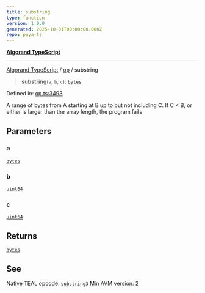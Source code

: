 ```yaml
---
title: substring
type: function
version: 1.0.0
generated: 2025-10-31T00:00:00.000Z
repo: puya-ts
---
```


[**Algorand TypeScript**](/reference/algorand-typescript/api/readme/)

---

[Algorand TypeScript](docs/_md/modules) / [op](docs/_md/op/README) / substring

> **substring**(`a`, `b`, `c`): [`bytes`](/reference/algorand-typescript/api/index/type-aliases/bytes/)

Defined in: [op.ts:3493](https://github.com/algorandfoundation/puya-ts/blob/main/packages/algo-ts/src/op.ts#L3493)

A range of bytes from A starting at B up to but not including C. If C < B, or either is larger than the array length, the program fails

## Parameters

### a

[`bytes`](/reference/algorand-typescript/api/index/type-aliases/bytes/)

### b

[`uint64`](/reference/algorand-typescript/api/index/type-aliases/uint64/)

### c

[`uint64`](/reference/algorand-typescript/api/index/type-aliases/uint64/)

## Returns

[`bytes`](/reference/algorand-typescript/api/index/type-aliases/bytes/)

## See

Native TEAL opcode: [`substring3`](https://dev.algorand.co/reference/algorand-teal/opcodes#substring3)
Min AVM version: 2
